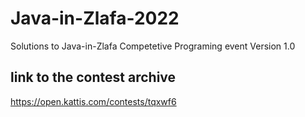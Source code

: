 # Java-in-Zlafa-2022
Solutions to Java-in-Zlafa Competetive Programing event Version 1.0

## link to the contest archive ##
https://open.kattis.com/contests/tqxwf6
